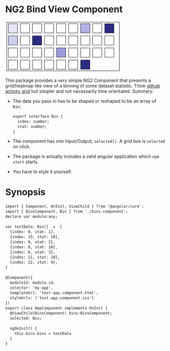 # NG2 Bind View Component

  [![NG2 Bind View Component](screen.png)](screen.png)

This package provides a very simple NG2 Component that presents a grid/heatmap like view of a binning of some dataset statistic. Think [github activity grid](https://github.com/sam-at-github) but simpler and not necessarily time orientated. Summary:

  + The data you pass in has to be shaped or reshaped to be an array of `Bin`:

        export interface Bin {
          index: number;
          stat: number;
        }

  + The component has one Input/Output; `selected()`. A grid box is `selected` on click.
  + The package is actually includes a valid angular application which `npm start` starts.
  + You have to style it yourself.

# Synopsis

    import { Component, OnInit, ViewChild } from '@angular/core';
    import { BinsComponent, Bin } from './bins.component';
    declare var module:any;

    var testData: Bin[]  =  [
      {index: 0, stat: 1},
      {index: 33, stat: 10},
      {index: 9, stat: 2},
      {index: 8, stat: 10},
      {index: 6, stat: 3},
      {index: 11, stat: 10},
      {index: 22, stat: 4},
    ]

    @Component({
      moduleId: module.id,
      selector: 'my-app',
      templateUrl: 'test-app.component.html',
      styleUrls: ['test-app.component.css']
    })
    export class AppComponent implements OnInit {
      @ViewChild(BinsComponent) bins:BinsComponent;
      selected: Bin;

      ngOnInit() {
        this.bins.bins = testData
      }
    }
